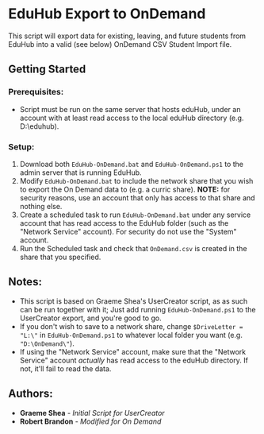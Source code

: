# EduHub Export to OnDemand 

This script will export data for existing, leaving, and future students from EduHub into a valid (see below) OnDemand CSV Student Import file.

## Getting Started
### Prerequisites:
* Script must be run on the same server that hosts eduHub, under an account with at least read access to the local eduHub directory (e.g. D:\eduhub).

### Setup:
1. Download both `EduHub-OnDemand.bat` and `EduHub-OnDemand.ps1` to the admin server that is running EduHub.
2. Modify `EduHub-OnDemand.bat` to include the network share that you wish to export the On Demand data to (e.g. a curric share). **NOTE:** for security reasons, use an account that only has access to that share and nothing else.
3. Create a scheduled task to run `EduHub-OnDemand.bat` under any service account that has read access to the EduHub folder (such as the "Network Service" account). For security do not use the "System" account.
4. Run the Scheduled task and check that `OnDemand.csv` is created in the share that you specified.

## Notes:
* This script is based on Graeme Shea's UserCreator script, as as such can be run together with it; Just add running `EduHub-OnDemand.ps1` to the UserCreator export, and you're good to go.
* If you don't wish to save to a network share, change `$DriveLetter = "L:\"` in `EduHub-OnDemand.ps1` to whatever local folder you want (e.g. `"D:\OnDemand\"`).
* If using the "Network Service" account, make sure that the "Network Service" account *actually* has read access to the eduHub directory. If not, it'll fail to read the data.

## Authors:

* **Graeme Shea** - *Initial Script for UserCreator*
* **Robert Brandon** - *Modified for On Demand*